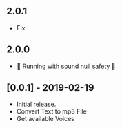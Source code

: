 ## 2.0.1
- Fix

## 2.0.0
- 💪 Running with sound null safety 💪

## [0.0.1] - 2019-02-19

- Initial release.
- Convert Text to mp3 File
- Get available Voices
